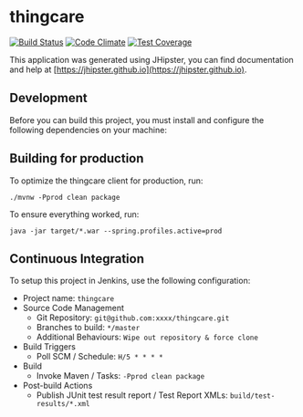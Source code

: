 # thingcare
[![Build Status](https://travis-ci.org/thingcare/thingcare.svg?branch=master)](https://travis-ci.org/thingcare/thingcare)
[![Code Climate](https://codeclimate.com/github/thingcare/thingcare/badges/gpa.svg)](https://codeclimate.com/github/thingcare/thingcare)
[![Test Coverage](https://codeclimate.com/github/thingcare/thingcare/badges/coverage.svg)](https://codeclimate.com/github/thingcare/thingcare/coverage)

This application was generated using JHipster, you can find documentation and help at [https://jhipster.github.io](https://jhipster.github.io).

## Development

Before you can build this project, you must install and configure the following dependencies on your machine:


## Building for production

To optimize the thingcare client for production, run:

    ./mvnw -Pprod clean package

To ensure everything worked, run:

    java -jar target/*.war --spring.profiles.active=prod

## Continuous Integration

To setup this project in Jenkins, use the following configuration:

* Project name: `thingcare`
* Source Code Management
    * Git Repository: `git@github.com:xxxx/thingcare.git`
    * Branches to build: `*/master`
    * Additional Behaviours: `Wipe out repository & force clone`
* Build Triggers
    * Poll SCM / Schedule: `H/5 * * * *`
* Build
    * Invoke Maven / Tasks: `-Pprod clean package`
* Post-build Actions
    * Publish JUnit test result report / Test Report XMLs: `build/test-results/*.xml`

[JHipster]: https://jhipster.github.io/
